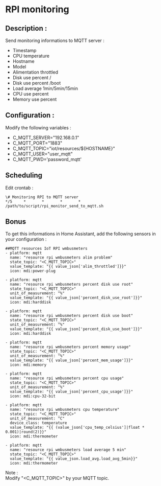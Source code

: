 # RPI monitoring

## Description :

Send monitoring informations to MQTT server :  
- Timestamp
- CPU temperature
- Hostname
- Model
- Alimentation throttled
- Disk use percent /
- Disk use percent /boot
- Load average 1min/5min/15min
- CPU use percent
- Memory use percent
  
  
## Configuration :

Modify the following variables :  
- C_MQTT_SERVER="192.168.0.1"
- C_MQTT_PORT="1883"
- C_MQTT_TOPIC="iot/resources/${HOSTNAME}"
- C_MQTT_USER="user_mqtt"
- C_MQTT_PWD='password_mqtt'
  
  
## Scheduling

Edit crontab :
```
\# Monitoring RPI to MQTT server
*/5     *       *       *       *       /path/to/script/rpi_monitor_send_to_mqtt.sh
```

## Bonus

To get this informations in Home Assistant, add the following sensors in your configuration :  
```
##MQTT resources IoT RPI wmbusmeters
- platform: mqtt
  name: "resource rpi wmbusmeters alim problem"
  state_topic: "<C_MQTT_TOPIC>"
  value_template: "{{ value_json['alim_throttled']}}"
  icon: mdi:power-plug

- platform: mqtt
  name: "resource rpi wmbusmeters percent disk use root"
  state_topic: "<C_MQTT_TOPIC>"
  unit_of_measurement: "%"
  value_template: "{{ value_json['percent_disk_use_root']}}"
  icon: mdi:harddisk

- platform: mqtt
  name: "resource rpi wmbusmeters percent disk use boot"
  state_topic: "<C_MQTT_TOPIC>"
  unit_of_measurement: "%"
  value_template: "{{ value_json['percent_disk_use_boot']}}"
  icon: mdi:harddisk

- platform: mqtt
  name: "resource rpi wmbusmeters percent memory usage"
  state_topic: "<C_MQTT_TOPIC>"
  unit_of_measurement: "%"
  value_template: "{{ value_json['percent_mem_usage']}}"
  icon: mdi:memory

- platform: mqtt
  name: "resource rpi wmbusmeters percent cpu usage"
  state_topic: "<C_MQTT_TOPIC>"
  unit_of_measurement: "%"
  value_template: "{{ value_json['percent_cpu_usage']}}"
  icon: mdi:cpu-32-bit

- platform: mqtt
  name: "resource rpi wmbusmeters cpu temperature"
  state_topic: "<C_MQTT_TOPIC>"
  unit_of_measurement: "C"
  device_class: temperature
  value_template: "{{ (value_json['cpu_temp_celsius']|float * 0.001)|round(2)}}"
  icon: mdi:thermometer

- platform: mqtt
  name: "resource rpi wmbusmeters load average 5 min"
  state_topic: "<C_MQTT_TOPIC>"
  value_template: "{{ value_json.load_avg.load_avg_5min}}"
  icon: mdi:thermometer
```
  
Note :   
Modify "<C_MQTT_TOPIC>" by your MQTT topic.



